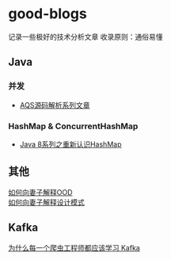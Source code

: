 # good-blogs
记录一些极好的技术分析文章 收录原则：通俗易懂<br>
## Java<br>
### 并发<br>
* [AQS源码解析系列文章](https://segmentfault.com/a/1190000016058789)<br>
### HashMap & ConcurrentHashMap<br>
* [Java 8系列之重新认识HashMap](https://tech.meituan.com/2016/06/24/java-hashmap.html)<br>
## 其他<br>
[如何向妻子解释OOD](https://www.cnblogs.com/niyw/archive/2011/01/25/1940603.html)<br>
[如何向妻子解释设计模式](https://www.cnblogs.com/niyw/archive/2011/05/30/2062071.html)<br>

## Kafka<br>
[为什么每一个爬虫工程师都应该学习 Kafka](https://juejin.im/post/5df430d8f265da33eb6beabb)

